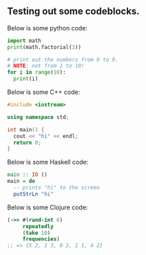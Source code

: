 ## Testing out some codeblocks.

Below is some python code:

```python
import math
print(math.factorial(3))

# print out the numbers from 0 to 9.
# NOTE: not from 1 to 10!
for i in range(10):
  print(i)
```

Below is some C++ code:

```cpp
#include <iostream>

using namespace std;

int main() {
  cout << "hi" << endl;
  return 0;
}
```

Below is some Haskell code:

```haskell
main :: IO ()
main = do
  -- prints "hi" to the screen
  putStrLn "hi"
```

Below is some Clojure code:

```clojure
(->> #(rand-int 6)
     repeatedly
     (take 10)
     frequencies)
;; => {5 2, 1 3, 0 2, 2 1, 4 2}
```
